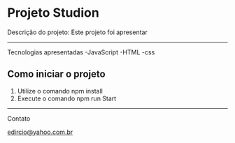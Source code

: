 # Projeto Studion

Descrição do projeto: Este projeto foi apresentar
___

Tecnologias apresentadas
-JavaScript
-HTML
-css

## Como iniciar o projeto

1. Utilize o comando npm install
2. Execute o comando npm run Start

___

Contato

[edircio@yahoo.com.br](edirciodateca@hotmail.com)
